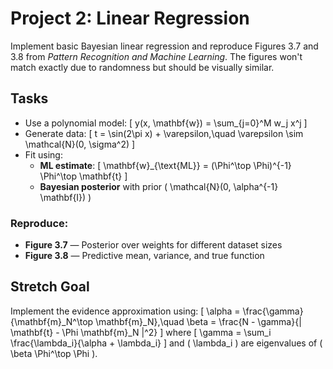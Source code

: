 # Project 2: Linear Regression

Implement basic Bayesian linear regression and reproduce Figures 3.7 and 3.8 from *Pattern Recognition and Machine Learning*. The figures won't match exactly due to randomness but should be visually similar.

## Tasks

- Use a polynomial model:
  \[
  y(x, \mathbf{w}) = \sum_{j=0}^M w_j x^j
  \]
- Generate data:
  \[
  t = \sin(2\pi x) + \varepsilon,\quad \varepsilon \sim \mathcal{N}(0, \sigma^2)
  \]
- Fit using:
  - **ML estimate**:
    \[
    \mathbf{w}_{\text{ML}} = (\Phi^\top \Phi)^{-1} \Phi^\top \mathbf{t}
    \]
  - **Bayesian posterior** with prior \( \mathcal{N}(0, \alpha^{-1} \mathbf{I}) \)

### Reproduce:
- **Figure 3.7** — Posterior over weights for different dataset sizes  
- **Figure 3.8** — Predictive mean, variance, and true function

## Stretch Goal

Implement the evidence approximation using:
\[
\alpha = \frac{\gamma}{\mathbf{m}_N^\top \mathbf{m}_N},\quad
\beta = \frac{N - \gamma}{\| \mathbf{t} - \Phi \mathbf{m}_N \|^2}
\]
where
\[
\gamma = \sum_i \frac{\lambda_i}{\alpha + \lambda_i}
\]
and \( \lambda_i \) are eigenvalues of \( \beta \Phi^\top \Phi \).
